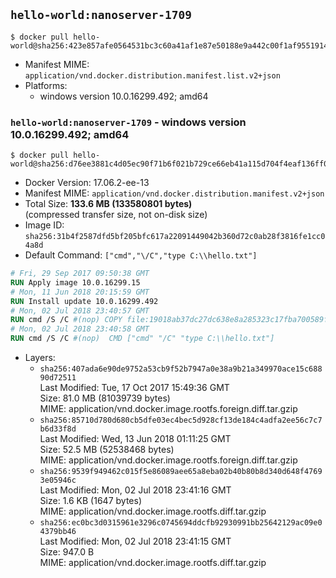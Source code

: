## `hello-world:nanoserver-1709`

```console
$ docker pull hello-world@sha256:423e857afe0564531bc3c60a41af1e87e50188e9a442c00f1af95519149de37d
```

-	Manifest MIME: `application/vnd.docker.distribution.manifest.list.v2+json`
-	Platforms:
	-	windows version 10.0.16299.492; amd64

### `hello-world:nanoserver-1709` - windows version 10.0.16299.492; amd64

```console
$ docker pull hello-world@sha256:d76ee3881c4d05ec90f71b6f021b729ce66eb41a115d704f4eaf136ff005bd2c
```

-	Docker Version: 17.06.2-ee-13
-	Manifest MIME: `application/vnd.docker.distribution.manifest.v2+json`
-	Total Size: **133.6 MB (133580801 bytes)**  
	(compressed transfer size, not on-disk size)
-	Image ID: `sha256:31b4f2587dfd5bf205bfc617a22091449042b360d72c0ab28f3816fe1cc04a8d`
-	Default Command: `["cmd","\/C","type C:\\hello.txt"]`

```dockerfile
# Fri, 29 Sep 2017 09:50:38 GMT
RUN Apply image 10.0.16299.15
# Mon, 11 Jun 2018 20:15:59 GMT
RUN Install update 10.0.16299.492
# Mon, 02 Jul 2018 23:40:57 GMT
RUN cmd /S /C #(nop) COPY file:19018ab37dc27dc638e8a285323c17fba700589fa097293b8cf3bc77d2d350ac in C: 
# Mon, 02 Jul 2018 23:40:58 GMT
RUN cmd /S /C #(nop)  CMD ["cmd" "/C" "type C:\\hello.txt"]
```

-	Layers:
	-	`sha256:407ada6e90de9752a53cb9f52b7947a0e38a9b21a349970ace15c68890d72511`  
		Last Modified: Tue, 17 Oct 2017 15:49:36 GMT  
		Size: 81.0 MB (81039739 bytes)  
		MIME: application/vnd.docker.image.rootfs.foreign.diff.tar.gzip
	-	`sha256:85710d780d680cb5dfe03ec4bec5d928cf13de184c4adfa2ee56c7c7b6d33f8d`  
		Last Modified: Wed, 13 Jun 2018 01:11:25 GMT  
		Size: 52.5 MB (52538468 bytes)  
		MIME: application/vnd.docker.image.rootfs.foreign.diff.tar.gzip
	-	`sha256:9539f949462c015f5e86089aee65a8eba02b40b80b8d340d648f47693e05946c`  
		Last Modified: Mon, 02 Jul 2018 23:41:16 GMT  
		Size: 1.6 KB (1647 bytes)  
		MIME: application/vnd.docker.image.rootfs.diff.tar.gzip
	-	`sha256:ec0bc3d0315961e3296c0745694ddcfb92930991bb25642129ac09e04379bb46`  
		Last Modified: Mon, 02 Jul 2018 23:41:15 GMT  
		Size: 947.0 B  
		MIME: application/vnd.docker.image.rootfs.diff.tar.gzip
